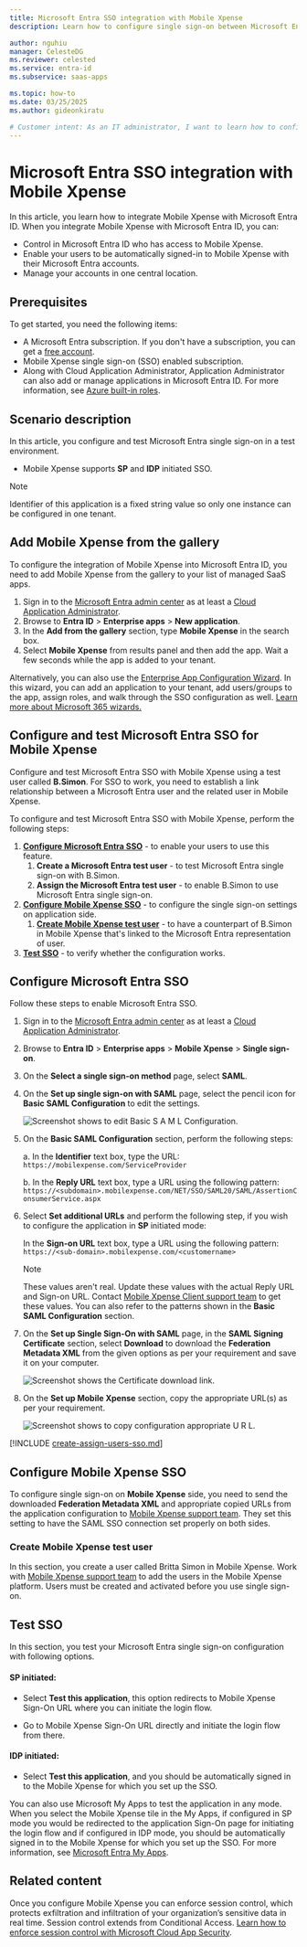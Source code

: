 ```yaml
---
title: Microsoft Entra SSO integration with Mobile Xpense
description: Learn how to configure single sign-on between Microsoft Entra ID and Mobile Xpense.

author: nguhiu
manager: CelesteDG
ms.reviewer: celested
ms.service: entra-id
ms.subservice: saas-apps

ms.topic: how-to
ms.date: 03/25/2025
ms.author: gideonkiratu

# Customer intent: As an IT administrator, I want to learn how to configure single sign-on between Microsoft Entra ID and Mobile Xpense so that I can control who has access to Mobile Xpense, enable automatic sign-in with Microsoft Entra accounts, and manage my accounts in one central location.
---
```

# Microsoft Entra SSO integration with Mobile Xpense

In this article,  you learn how to integrate Mobile Xpense with Microsoft Entra ID. When you integrate Mobile Xpense with Microsoft Entra ID, you can:

* Control in Microsoft Entra ID who has access to Mobile Xpense.
* Enable your users to be automatically signed-in to Mobile Xpense with their Microsoft Entra accounts.
* Manage your accounts in one central location.

## Prerequisites

To get started, you need the following items:

* A Microsoft Entra subscription. If you don't have a subscription, you can get a [free account](https://azure.microsoft.com/free/).
* Mobile Xpense single sign-on (SSO) enabled subscription.
* Along with Cloud Application Administrator, Application Administrator can also add or manage applications in Microsoft Entra ID.
For more information, see [Azure built-in roles](~/identity/role-based-access-control/permissions-reference.md).

## Scenario description

In this article,  you configure and test Microsoft Entra single sign-on in a test environment.

* Mobile Xpense supports **SP** and **IDP** initiated SSO.

> [!NOTE]
> Identifier of this application is a fixed string value so only one instance can be configured in one tenant.

## Add Mobile Xpense from the gallery

To configure the integration of Mobile Xpense into Microsoft Entra ID, you need to add Mobile Xpense from the gallery to your list of managed SaaS apps.

1. Sign in to the [Microsoft Entra admin center](https://entra.microsoft.com) as at least a [Cloud Application Administrator](~/identity/role-based-access-control/permissions-reference.md#cloud-application-administrator).
1. Browse to **Entra ID** > **Enterprise apps** > **New application**.
1. In the **Add from the gallery** section, type **Mobile Xpense** in the search box.
1. Select **Mobile Xpense** from results panel and then add the app. Wait a few seconds while the app is added to your tenant.

 Alternatively, you can also use the [Enterprise App Configuration Wizard](https://portal.office.com/AdminPortal/home?Q=Docs#/azureadappintegration). In this wizard, you can add an application to your tenant, add users/groups to the app, assign roles, and walk through the SSO configuration as well. [Learn more about Microsoft 365 wizards.](/microsoft-365/admin/misc/azure-ad-setup-guides)

<a name='configure-and-test-azure-ad-sso-for-mobile-xpense'></a>

## Configure and test Microsoft Entra SSO for Mobile Xpense

Configure and test Microsoft Entra SSO with Mobile Xpense using a test user called **B.Simon**. For SSO to work, you need to establish a link relationship between a Microsoft Entra user and the related user in Mobile Xpense.

To configure and test Microsoft Entra SSO with Mobile Xpense, perform the following steps:

1. **[Configure Microsoft Entra SSO](#configure-azure-ad-sso)** - to enable your users to use this feature.
    1. **Create a Microsoft Entra test user** - to test Microsoft Entra single sign-on with B.Simon.
    1. **Assign the Microsoft Entra test user** - to enable B.Simon to use Microsoft Entra single sign-on.
1. **[Configure Mobile Xpense SSO](#configure-mobile-xpense-sso)** - to configure the single sign-on settings on application side.
    1. **[Create Mobile Xpense test user](#create-mobile-xpense-test-user)** - to have a counterpart of B.Simon in Mobile Xpense that's linked to the Microsoft Entra representation of user.
1. **[Test SSO](#test-sso)** - to verify whether the configuration works.

<a name='configure-azure-ad-sso'></a>

## Configure Microsoft Entra SSO

Follow these steps to enable Microsoft Entra SSO.

1. Sign in to the [Microsoft Entra admin center](https://entra.microsoft.com) as at least a [Cloud Application Administrator](~/identity/role-based-access-control/permissions-reference.md#cloud-application-administrator).
1. Browse to **Entra ID** > **Enterprise apps** > **Mobile Xpense** > **Single sign-on**.
1. On the **Select a single sign-on method** page, select **SAML**.
1. On the **Set up single sign-on with SAML** page, select the pencil icon for **Basic SAML Configuration** to edit the settings.

    ![Screenshot shows to edit Basic S A M L Configuration.](common/edit-urls.png "Basic Configuration")

1. On the **Basic SAML Configuration** section, perform the following steps:

    a. In the **Identifier** text box, type the URL:
    `https://mobilexpense.com/ServiceProvider`

    b. In the **Reply URL** text box, type a URL using the following pattern:
    `https://<subdomain>.mobilexpense.com/NET/SSO/SAML20/SAML/AssertionConsumerService.aspx`

1. Select **Set additional URLs** and perform the following step, if you wish to configure the application in **SP** initiated mode:

    In the **Sign-on URL** text box, type a URL using the following pattern:
    `https://<sub-domain>.mobilexpense.com/<customername>`

	> [!NOTE]
	> These values aren't real. Update these values with the actual Reply URL and Sign-on URL. Contact [Mobile Xpense Client support team](https://www.mobilexpense.com/contact) to get these values. You can also refer to the patterns shown in the **Basic SAML Configuration** section.

1. On the **Set up Single Sign-On with SAML** page, in the **SAML Signing Certificate** section, select **Download** to download the **Federation Metadata XML** from the given options as per your requirement and save it on your computer.

	![Screenshot shows the Certificate download link.](common/metadataxml.png "Certificate")

1. On the **Set up Mobile Xpense** section, copy the appropriate URL(s) as per your requirement.

	![Screenshot shows to copy configuration appropriate U R L.](common/copy-configuration-urls.png "Metadata")

<a name='create-an-azure-ad-test-user'></a>

[!INCLUDE [create-assign-users-sso.md](~/identity/saas-apps/includes/create-assign-users-sso.md)]

## Configure Mobile Xpense SSO

To configure single sign-on on **Mobile Xpense** side, you need to send the downloaded **Federation Metadata XML** and appropriate copied URLs from the application configuration to [Mobile Xpense support team](https://www.mobilexpense.com/contact). They set this setting to have the SAML SSO connection set properly on both sides.

### Create Mobile Xpense test user

In this section, you create a user called Britta Simon in Mobile Xpense. Work with [Mobile Xpense support team](https://www.mobilexpense.com/contact) to add the users in the Mobile Xpense platform. Users must be created and activated before you use single sign-on.

## Test SSO 

In this section, you test your Microsoft Entra single sign-on configuration with following options. 

#### SP initiated:

* Select **Test this application**, this option redirects to Mobile Xpense Sign-On URL where you can initiate the login flow.  

* Go to Mobile Xpense Sign-On URL directly and initiate the login flow from there.

#### IDP initiated:

* Select **Test this application**, and you should be automatically signed in to the Mobile Xpense for which you set up the SSO. 

You can also use Microsoft My Apps to test the application in any mode. When you select the Mobile Xpense tile in the My Apps, if configured in SP mode you would be redirected to the application Sign-On page for initiating the login flow and if configured in IDP mode, you should be automatically signed in to the Mobile Xpense for which you set up the SSO. For more information, see [Microsoft Entra My Apps](/azure/active-directory/manage-apps/end-user-experiences#azure-ad-my-apps).

## Related content

Once you configure Mobile Xpense you can enforce session control, which protects exfiltration and infiltration of your organization’s sensitive data in real time. Session control extends from Conditional Access. [Learn how to enforce session control with Microsoft Cloud App Security](/cloud-app-security/proxy-deployment-aad).
